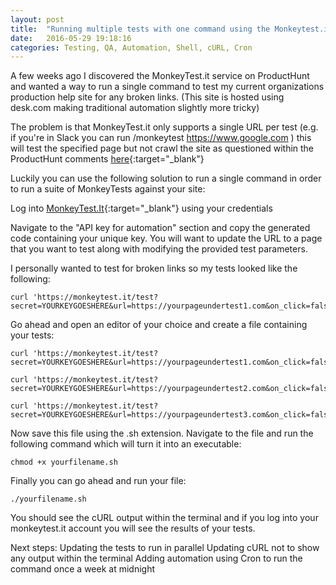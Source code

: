 ```yaml
---
layout: post
title:  "Running multiple tests with one command using the Monkeytest.it API and cURL"
date:   2016-05-29 19:18:16
categories: Testing, QA, Automation, Shell, cURL, Cron
---
```


A few weeks ago I discovered the MonkeyTest.it service on ProductHunt and wanted a way to run a single command to test my current organizations production help site for any broken links. (This site is hosted using desk.com making traditional automation slightly more tricky) 

The problem is that MonkeyTest.it only supports a single URL per test (e.g. if you're in Slack you can run /monkeytest https://www.google.com ) this will test the specified page but not crawl the site as questioned within the ProductHunt comments [here](https://www.producthunt.com/tech/monkey-test-it){:target="_blank"}

Luckily you can use the following solution to run a single command in order to run a suite of MonkeyTests against your site:

Log into [MonkeyTest.It](https://monkeytest.it/){:target="_blank"} using your credentials

Navigate to the "API key for automation" section and copy the generated code containing your unique key. You will want to update the URL to a page that you want to test along with modifying the provided test parameters.

I personally wanted to test for broken links so my tests looked like the following:

	curl 'https://monkeytest.it/test?secret=YOURKEYGOESHERE&url=https://yourpageundertest1.com&on_click=false&page_weight=false&seo=false&broken_links=true&asset_count=false'

Go ahead and open an editor of your choice and create a file containing your tests:

	curl 'https://monkeytest.it/test?secret=YOURKEYGOESHERE&url=https://yourpageundertest1.com&on_click=false&page_weight=false&seo=false&broken_links=true&asset_count=false'

	curl 'https://monkeytest.it/test?secret=YOURKEYGOESHERE&url=https://yourpageundertest2.com&on_click=false&page_weight=false&seo=false&broken_links=true&asset_count=false'

	curl 'https://monkeytest.it/test?secret=YOURKEYGOESHERE&url=https://yourpageundertest3.com&on_click=false&page_weight=false&seo=false&broken_links=true&asset_count=false'

Now save this file using the .sh extension. Navigate to the file and run the following command which will turn it into an executable:

	chmod +x yourfilename.sh

Finally you can go ahead and run your file:

	./yourfilename.sh

You should see the cURL output within the terminal and if you log into your monkeytest.it account you will see the results of your tests.

Next steps:
Updating the tests to run in parallel
Updating cURL not to show any output within the terminal
Adding automation using Cron to run the command once a week at midnight